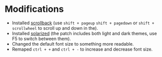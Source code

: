 # Modifications
* Installed [scrollback](https://st.suckless.org/patches/scrollback/) (use `shift + pageup` `shift + pagedown` or `shift + scrollwheel` to scroll up and down in the).
* Installed [solarized](https://st.suckless.org/patches/solarized/) (the patch includes both light and dark themes, use F5 to switch between them).
* Changed the default font size to something more readable.
* Remaped `ctrl + +` and `ctrl + -` to increase and decrease font size.
